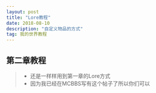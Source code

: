 ```yaml
---
layout: post
title: "Lore教程"
date: 2018-08-10
description: "自定义物品的方式"
tag: 我的世界教程
---
```


## 第二章教程

>* 还是一样样用到第一章的Lore方式
>* 因为我已经在MCBBS写有这个帖子了所以你们可以
